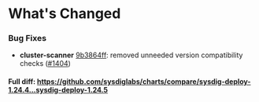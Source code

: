 # What's Changed

### Bug Fixes
- **cluster-scanner** [9b3864ff](https://github.com/sysdiglabs/charts/commit/9b3864fffdc9e8b7e8fdc96f8ed4902f945c34c7): removed unneeded version compatibility checks ([#1404](https://github.com/sysdiglabs/charts/issues/1404))
#### Full diff: https://github.com/sysdiglabs/charts/compare/sysdig-deploy-1.24.4...sysdig-deploy-1.24.5
